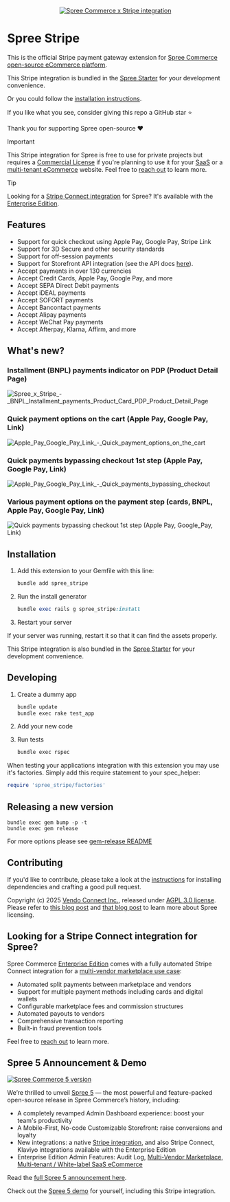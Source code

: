 <p align="center">
  <a href="https://spreecommerce.org">
    <img alt="Spree Commerce x Stripe integration" src="https://vendo-production-res.cloudinary.com/image/upload/w_2000/q_auto/v1742930549/docs/github/Spree_Commerce_open-source_eCommerce_Stripe_payments_integration_-_Github_xlrcn8.jpg">
  </a>

# Spree Stripe

This is the official Stripe payment gateway extension for [Spree Commerce](https://spreecommerce.org) [open-source eCommerce platform](https://spreecommerce.org/). 

This Stripe integration is bundled in the [Spree Starter](https://github.com/spree/spree_starter/) for your development convenience. 

Or you could follow the [installation instructions](https://spreecommerce.org/docs/integrations/payments/stripe).

If you like what you see, consider giving this repo a GitHub star :star:

Thank you for supporting Spree open-source :heart:

> [!IMPORTANT]
> This Stripe integration for Spree is free to use for private projects but requires a [Commercial License](https://spreecommerce.org/why-consider-a-commercial-license-for-your-multi-tenant-or-saas-spree-based-project/) if you're planning to use it for your [SaaS](https://spreecommerce.org/multi-tenant-white-label-ecommerce/) or a [multi-tenant eCommerce](https://spreecommerce.org/multi-tenant-white-label-ecommerce/) website. 
> Feel free to [reach out](https://spreecommerce.org/get-started/) to learn more.

> [!TIP]
> Looking for a [Stripe Connect integration](#looking-for-a-stripe-connect-integration-for-spree) for Spree? It's available with the [Enterprise Edition](https://spreecommerce.org/spree-commerce-version-comparison-community-edition-vs-enterprise-edition/).

## Features

- Support for quick checkout using Apple Pay, Google Pay, Stripe Link
- Support for 3D Secure and other security standards
- Support for off-session payments
- Support for Storefront API integration (see the API docs [here](https://spreecommerce.org/docs/api-reference/storefront/stripe)).
- Accept payments in over 130 currencies
- Accept Credit Cards, Apple Pay, Google Pay, and more
- Accept SEPA Direct Debit payments
- Accept iDEAL payments
- Accept SOFORT payments
- Accept Bancontact payments
- Accept Alipay payments
- Accept WeChat Pay payments
- Accept Afterpay, Klarna, Affirm, and more

## What's new?

### Installment (BNPL) payments indicator on PDP (Product Detail Page)

![Spree_x_Stripe_-_BNPL_Installment_payments_Product_Card_PDP_Product_Detail_Page](https://vendo-production-res.cloudinary.com/image/upload/w_2000/q_auto/v1742983146/docs/github/Spree_x_Stripe_-_BNPL_Installment_payments_Product_Card_PDP_Product_Detail_Page_amhfkw.jpg)

### Quick payment options on the cart (Apple Pay, Google Pay, Link)

![Apple_Pay_Google_Pay_Link_-_Quick_payment_options_on_the_cart](https://vendo-production-res.cloudinary.com/image/upload/w_2000/q_auto/v1742930027/docs/github/Spree_x_Stripe_-_Apple_Pay_Google_Pay_Link_-_Quick_payment_options_on_the_cart_aw45x9.jpg)

### Quick payments bypassing checkout 1st step (Apple Pay, Google Pay, Link)

![Apple_Pay_Google_Pay_Link_-_Quick_payments_bypassing_checkout](https://vendo-production-res.cloudinary.com/image/upload/w_2000/q_auto/v1742930027/docs/github/Spree_x_Stripe_-_Apple_Pay_Google_Pay_Link_-_Quick_payments_bypassing_checkout_on_Cart_n6gbh6.jpg)

### Various payment options on the payment step (cards, BNPL, Apple Pay, Google Pay, Link)

![Quick payments bypassing checkout 1st step (Apple Pay, Google_Pay, Link)](https://vendo-production-res.cloudinary.com/image/upload/w_2000/q_auto/v1742930027/docs/github/Spree_x_Stripe_-_Apple_Pay_Google_Pay_Link_-_Checkout_payment_step_rxxnr9.jpg)

## Installation

1. Add this extension to your Gemfile with this line:

    ```ruby
    bundle add spree_stripe
    ```

2. Run the install generator

    ```ruby
    bundle exec rails g spree_stripe:install
    ```

3. Restart your server

  If your server was running, restart it so that it can find the assets properly.

  This Stripe integration is also bundled in the [Spree Starter](https://github.com/spree/spree_starter/) for your development convenience.

## Developing

1. Create a dummy app

    ```bash
    bundle update
    bundle exec rake test_app
    ```

2. Add your new code
3. Run tests

    ```bash
    bundle exec rspec
    ```

When testing your applications integration with this extension you may use it's factories.
Simply add this require statement to your spec_helper:

```ruby
require 'spree_stripe/factories'
```

## Releasing a new version

```shell
bundle exec gem bump -p -t
bundle exec gem release
```

For more options please see [gem-release README](https://github.com/svenfuchs/gem-release)

## Contributing

If you'd like to contribute, please take a look at the
[instructions](CONTRIBUTING.md) for installing dependencies and crafting a good
pull request.

Copyright (c) 2025 [Vendo Connect Inc.](https://getvendo.com), released under [AGPL 3.0 license](https://github.com/spree/spree_stripe/blob/main/LICENSE.md). Please refer to [this blog post](https://spreecommerce.org/why-spree-is-changing-its-open-source-license-to-agpl-3-0-and-introducing-a-commercial-license/) and [that blog post](https://spreecommerce.org/open-source-ecommerce-transparency/) to learn more about Spree licensing. 

## Looking for a Stripe Connect integration for Spree?

Spree Commerce [Enterprise Edition](https://spreecommerce.org/spree-commerce-version-comparison-community-edition-vs-enterprise-edition/) comes with a fully automated Stripe Connect integration for a [multi-vendor marketplace use case](https://spreecommerce.org/marketplace-ecommerce/):

- Automated split payments between marketplace and vendors
- Support for multiple payment methods including cards and digital wallets
- Configurable marketplace fees and commission structures
- Automated payouts to vendors
- Comprehensive transaction reporting
- Built-in fraud prevention tools

Feel free to [reach out](https://spreecommerce.org/get-started/) to learn more.

## Spree 5 Announcement & Demo

[![Spree Commerce 5 version](https://vendo-production-res.cloudinary.com/image/upload/w_2000/q_auto/v1742985405/docs/github/Spree_Commerce_open-source_eCommerce_myzurl.jpg)](https://spreecommerce.org/announcing-spree-5-the-biggest-open-source-release-ever/)

We’re thrilled to unveil [Spree 5](https://spreecommerce.org/announcing-spree-5-the-biggest-open-source-release-ever/
) — the most powerful and feature-packed open-source release in Spree Commerce’s history, including:
- A completely revamped Admin Dashboard experience: boost your team's productivity 
- A Mobile-First, No-code Customizable Storefront: raise conversions and loyalty
- New integrations: a native [Stripe integration](https://github.com/spree/spree_stripe), and also Stripe Connect, Klaviyo integrations available with the Enterprise Edition
- Enterprise Edition Admin Features: Audit Log, [Multi-Vendor Marketplace](https://spreecommerce.org/marketplace-ecommerce/), [Multi-tenant / White-label SaaS eCommerce](https://spreecommerce.org/multi-tenant-white-label-ecommerce/)

Read the [full Spree 5 announcement here](https://spreecommerce.org/announcing-spree-5-the-biggest-open-source-release-ever/).

Check out the [Spree 5 demo](https://demo.spreecommerce.org/) for yourself, including this Stripe integration.

